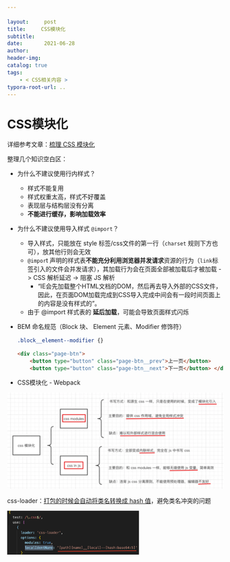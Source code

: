 ```yaml
---

layout:     post
title:     CSS模块化
subtitle:  
date:       2021-06-28
author:     
header-img: 
catalog: true
tags:
    - < CSS相关内容 >
typora-root-url: ..
---
```



# CSS模块化

详细参考文章：[梳理 CSS 模块化](https://juejin.cn/post/6844904034281734151#heading-9)

整理几个知识空白区：

- 为什么不建议使用行内样式？
  - 样式不能复用
  - 样式权重太高，样式不好覆盖
  - 表现层与结构层没有分离
  - **不能进行缓存，影响加载效率**



- 为什么不建议使用导入样式 `@import`？
  - 导入样式，只能放在 style 标签/css文件的第一行（`charset` 规则下方也可），放其他行则会无效
  - `@impor`t 声明的样式表**不能充分利用浏览器并发请求**资源的行为（`link`标签引入的文件会并发请求），其加载行为会在页面全部被加载后才被加载 -> CSS 解析延迟 -> 阻塞 JS 解析
    * “IE会先加载整个HTML文档的DOM，然后再去导入外部的CSS文件，因此，在页面DOM加载完成到CSS导入完成中间会有一段时间页面上的内容是没有样式的”。
  - 由于 @import 样式表的 **延后加载**，可能会导致页面样式闪烁



- BEM 命名规范（Block 块、 Element 元素、Modifier 修饰符）

    ```css
    .block__element--modifier {}
    ```

    ```html
    <div class="page-btn">
        <button type="button" class="page-btn__prev">上一页</button>
        <button type="button" class="page-btn__next">下一页</button> </div> 
    ```



- CSS模块化 - Webpack


<img src="/../img/assets_2019/image-20210628114020915.png" alt="image-20210628114020915" style="zoom:57%;" />

css-loader：<u>打包的时候会自动将类名转换成 hash 值</u>，避免类名冲突的问题

<img src="/../img/assets_2019/image-20210628144613375.png" alt="image-20210628144613375" style="zoom:30%;" />

